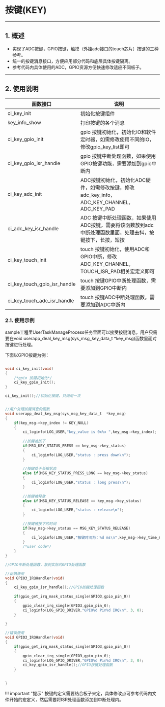 # 按键(KEY)

***

## 1. 概述

* 实现了ADC按键，GPIO按键，触摸（外挂adc接口的touch芯片）按键的三种参考。
* 统一的按键消息接口，方便应用部分代码和底层具体按键隔离。
* 参考代码内具体使用的ADC，GPIO资源方便快速修改适应不同板子。

***

## 2. 使用说明

| 函数接口                     | 说明                                                         |
| ---------------------------- | ------------------------------------------------------------ |
| ci_key_init                  | 初始化按键组件                                               |
| key_info_show                | 打印按键的各个消息                                           |
| ci_key_gpio_init             | gpio 按键初始化，初始化IO和软件定时器，如需修改使用不同的IO，修改gpio_key_list即可 |
| ci_key_gpio_isr_handle       | gpio 按键中断处理函数，如果使用GPIO按键功能，需要添加到gpio中断内 |
| ci_key_adc_init              | ADC按键初始化，初始化ADC硬件，如需修改按键，修改adc_key_info，ADC_KEY_CHANNEL，ADC_KEY_PAD |
| ci_adc_key_isr_handle        | ADC 按键中断处理函数，如果使用ADC按键，需要将该函数放到adc中断处理函数里面，处理去抖，按键按下，长按，短按 |
| ci_key_touch_init            | touch 按键初始化，使用ADC和GPIO中断，修改ADC_KEY_CHANNEL，TOUCH_ISR_PAD相关宏定义即可 |
| ci_key_touch_gpio_isr_handle | touch 按键GPIO中断处理函数，需要添加到GPIO中断内             |
| ci_key_touch_adc_isr_handle  | touch 按键ADC中断处理函数，需要添加到ADC中断内               |

### 2.1. 使用示例

sample工程里UserTaskManageProcess任务里面可以接受按键消息，用户只需要在void userapp_deal_key_msg(sys_msg_key_data_t  *key_msg)函数里面对按键进行处理。

下面以GPIO按键为例：

```c

void ci_key_init(void)
{
    /*gpio 按键初始化*/
    ci_key_gpio_init();
}

ci_key_init();//初始化按键，只调用一次


//用户处理按键消息的函数
void userapp_deal_key_msg(sys_msg_key_data_t  *key_msg)
{
    if(key_msg->key_index != KEY_NULL)
    {
        ci_loginfo(LOG_USER,"key_value is 0x%x ",key_msg->key_index);
        
        //按键被按下
        if(MSG_KEY_STATUS_PRESS == key_msg->key_status)
        {
            ci_loginfo(LOG_USER,"status : press down\n");
        }
        
        //按键处于长按状态
        else if(MSG_KEY_STATUS_PRESS_LONG == key_msg->key_status)
        {
            ci_loginfo(LOG_USER,"status : long press\n");
        }
        
        //按键被释放
        else if(MSG_KEY_STATUS_RELEASE == key_msg->key_status)
        {
            ci_loginfo(LOG_USER,"status : release\n");
        }
        
        //按键被按下的时间
        if(key_msg->key_status == MSG_KEY_STATUS_RELEASE)
        {
            ci_loginfo(LOG_USER,"按键时间为：%d ms\n",key_msg->key_time_ms);
        }
        /*user code*/                
    }
}

//GPIO中断处理函数，放到实际的GPIO处理函数

//正确使用
void GPIO3_IRQHandler(void)
{
    ci_key_gpio_isr_handle();//GPIO按键处理函数
    
    if(gpio_get_irq_mask_status_single(GPIO3,gpio_pin_0))
    {
        gpio_clear_irq_single(GPIO3,gpio_pin_0);
        ci_loginfo(LOG_GPIO_DRIVER,"GPIO%d Pin%d IRQ\n", 3, 0);
    }
    
}

//错误使用
void GPIO3_IRQHandler(void)
{
    if(gpio_get_irq_mask_status_single(GPIO3,gpio_pin_0))
    {
        gpio_clear_irq_single(GPIO3,gpio_pin_0);
        ci_loginfo(LOG_GPIO_DRIVER,"GPIO%d Pin%d IRQ\n", 3, 0);
        ci_key_gpio_isr_handle();//GPIO按键处理函数
    }
    
    
}
```

!!! important "提示"
    按键的定义需要结合板子来定，具体修改点可参考代码内文件开始的宏定义，然后需要将ISR处理函数添加到中断处理内。